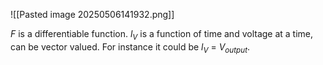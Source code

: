 ![[Pasted image 20250506141932.png]]

$F$ is a differentiable function.
$l_V$ is a function of time and voltage at a time, can be vector valued. For instance it could be $l_V$ = $V_{output}$.

